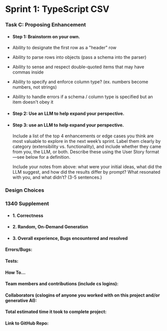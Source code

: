 # Sprint 1: TypeScript CSV

### Task C: Proposing Enhancement

- #### Step 1: Brainstorm on your own.
- Ability to designate the first row as a "header" row
- Ability to parse rows into objects (pass a schema into the parser)
- Ability to sense and respect double-quoted items that may have commas inside
- Ability to specify and enforce column type? (ex. numbers become numbers, not strings)
- Ability to handle errors if a schema / column type is specified but an item doesn't obey it

- #### Step 2: Use an LLM to help expand your perspective.

- #### Step 3: use an LLM to help expand your perspective.

    Include a list of the top 4 enhancements or edge cases you think are most valuable to explore in the next week’s sprint. Label them clearly by category (extensibility vs. functionality), and include whether they came from you, the LLM, or both. Describe these using the User Story format—see below for a definition. 

    Include your notes from above: what were your initial ideas, what did the LLM suggest, and how did the results differ by prompt? What resonated with you, and what didn’t? (3-5 sentences.) 

### Design Choices

### 1340 Supplement

- #### 1. Correctness

- #### 2. Random, On-Demand Generation

- #### 3. Overall experience, Bugs encountered and resolved
#### Errors/Bugs:
#### Tests:
#### How To…

#### Team members and contributions (include cs logins):

#### Collaborators (cslogins of anyone you worked with on this project and/or generative AI):
#### Total estimated time it took to complete project:
#### Link to GitHub Repo:  
